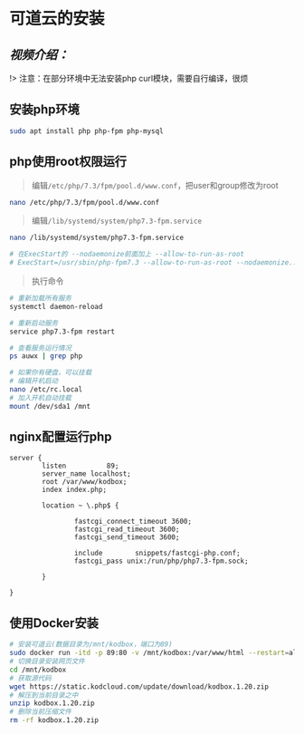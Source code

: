 # 可道云的安装

*视频介绍：*
---

!> 注意：在部分环境中无法安装php curl模块，需要自行编译，很烦

## 安装php环境

```bash
sudo apt install php php-fpm php-mysql
```

## php使用root权限运行

> 编辑`/etc/php/7.3/fpm/pool.d/www.conf`，把user和group修改为root
```bash
nano /etc/php/7.3/fpm/pool.d/www.conf
```

> 编辑`/lib/systemd/system/php7.3-fpm.service`
```bash
nano /lib/systemd/system/php7.3-fpm.service

# 在ExecStart的 --nodaemonize前面加上 --allow-to-run-as-root
# ExecStart=/usr/sbin/php-fpm7.3 --allow-to-run-as-root --nodaemonize...
```

> 执行命令
```bash
# 重新加载所有服务
systemctl daemon-reload

# 重新启动服务
service php7.3-fpm restart

# 查看服务运行情况
ps auwx | grep php

# 如果你有硬盘，可以挂载
# 编辑开机启动
nano /etc/rc.local
# 加入开机自动挂载
mount /dev/sda1 /mnt
```

## nginx配置运行php

```nginx
server {
        listen          89;
        server_name localhost;
        root /var/www/kodbox;
        index index.php;

        location ~ \.php$ {

                fastcgi_connect_timeout 3600;
                fastcgi_read_timeout 3600;
                fastcgi_send_timeout 3600;

                include        snippets/fastcgi-php.conf;
                fastcgi_pass unix:/run/php/php7.3-fpm.sock;

        }

}
```

## 使用Docker安装

```bash
# 安装可道云(数据目录为/mnt/kodbox，端口为89)
sudo docker run -itd -p 89:80 -v /mnt/kodbox:/var/www/html --restart=always --name="kodbox" kodcloud/kodbox:v1.19
# 切换目录安装网页文件
cd /mnt/kodbox
# 获取源代码
wget https://static.kodcloud.com/update/download/kodbox.1.20.zip
# 解压到当前目录之中
unzip kodbox.1.20.zip
# 删除当前压缩文件
rm -rf kodbox.1.20.zip
```
